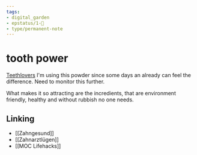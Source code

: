 ```yaml
---
tags: 
- digital_garden
- epstatus/1-🌱
- type/permanent-note
---
```

# tooth power
[Teethlovers](https://teethlovers.de/) I'm using this powder since some days an already can feel the difference. Need to monitor this further. 

What makes it so attracting are the incredients, that are environment friendly, healthy and without rubbish no one needs.

## Linking
+ [[Zahngesund]]
+ [[Zahnarztlügen]]
+ [[MOC Lifehacks]]